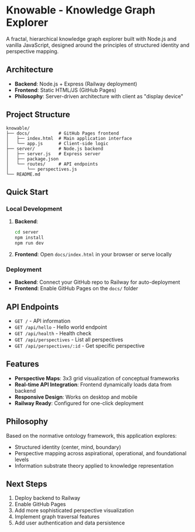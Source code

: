 # Knowable - Knowledge Graph Explorer

A fractal, hierarchical knowledge graph explorer built with Node.js and vanilla JavaScript, designed around the principles of structured identity and perspective mapping.

## Architecture

- **Backend**: Node.js + Express (Railway deployment)
- **Frontend**: Static HTML/JS (GitHub Pages)
- **Philosophy**: Server-driven architecture with client as "display device"

## Project Structure

```
knowable/
├── docs/           # GitHub Pages frontend
│   ├── index.html  # Main application interface
│   └── app.js      # Client-side logic
├── server/         # Node.js backend
│   ├── server.js   # Express server
│   ├── package.json
│   └── routes/     # API endpoints
│       └── perspectives.js
└── README.md
```

## Quick Start

### Local Development

1. **Backend**:
   ```bash
   cd server
   npm install
   npm run dev
   ```

2. **Frontend**:
   Open `docs/index.html` in your browser or serve locally

### Deployment

- **Backend**: Connect your GitHub repo to Railway for auto-deployment
- **Frontend**: Enable GitHub Pages on the `docs/` folder

## API Endpoints

- `GET /` - API information
- `GET /api/hello` - Hello world endpoint
- `GET /api/health` - Health check
- `GET /api/perspectives` - List all perspectives
- `GET /api/perspectives/:id` - Get specific perspective

## Features

- **Perspective Maps**: 3x3 grid visualization of conceptual frameworks
- **Real-time API Integration**: Frontend dynamically loads data from backend
- **Responsive Design**: Works on desktop and mobile
- **Railway Ready**: Configured for one-click deployment

## Philosophy

Based on the normative ontology framework, this application explores:
- Structured identity (center, mind, boundary)
- Perspective mapping across aspirational, operational, and foundational levels
- Information substrate theory applied to knowledge representation

## Next Steps

1. Deploy backend to Railway
2. Enable GitHub Pages
3. Add more sophisticated perspective visualization
4. Implement graph traversal features
5. Add user authentication and data persistence
